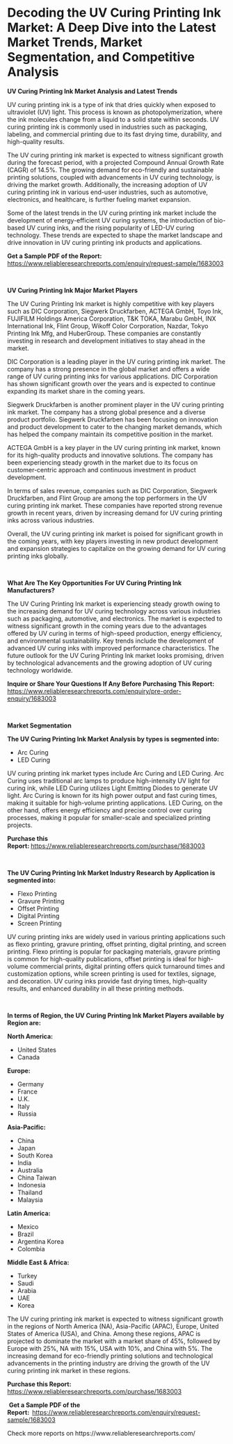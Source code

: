 <p><h1>Decoding the UV Curing Printing Ink Market: A Deep Dive into the Latest Market Trends, Market Segmentation, and Competitive Analysis</h1></p><p><strong>UV Curing Printing Ink Market Analysis and Latest Trends</strong></p>
<p><p>UV curing printing ink is a type of ink that dries quickly when exposed to ultraviolet (UV) light. This process is known as photopolymerization, where the ink molecules change from a liquid to a solid state within seconds. UV curing printing ink is commonly used in industries such as packaging, labeling, and commercial printing due to its fast drying time, durability, and high-quality results.</p><p>The UV curing printing ink market is expected to witness significant growth during the forecast period, with a projected Compound Annual Growth Rate (CAGR) of 14.5%. The growing demand for eco-friendly and sustainable printing solutions, coupled with advancements in UV curing technology, is driving the market growth. Additionally, the increasing adoption of UV curing printing ink in various end-user industries, such as automotive, electronics, and healthcare, is further fueling market expansion.</p><p>Some of the latest trends in the UV curing printing ink market include the development of energy-efficient UV curing systems, the introduction of bio-based UV curing inks, and the rising popularity of LED-UV curing technology. These trends are expected to shape the market landscape and drive innovation in UV curing printing ink products and applications.</p></p>
<p><strong>Get a Sample PDF of the Report:&nbsp;</strong> <a href="https://www.reliableresearchreports.com/enquiry/request-sample/1683003">https://www.reliableresearchreports.com/enquiry/request-sample/1683003</a></p>
<p>&nbsp;</p>
<p><strong>UV Curing Printing Ink Major Market Players</strong></p>
<p><p>The UV Curing Printing Ink market is highly competitive with key players such as DIC Corporation, Siegwerk Druckfarben, ACTEGA GmbH, Toyo Ink, FUJIFILM Holdings America Corporation, T&K TOKA, Marabu GmbH, INX International Ink, Flint Group, Wikoff Color Corporation, Nazdar, Tokyo Printing Ink Mfg, and HuberGroup. These companies are constantly investing in research and development initiatives to stay ahead in the market.</p><p>DIC Corporation is a leading player in the UV curing printing ink market. The company has a strong presence in the global market and offers a wide range of UV curing printing inks for various applications. DIC Corporation has shown significant growth over the years and is expected to continue expanding its market share in the coming years.</p><p>Siegwerk Druckfarben is another prominent player in the UV curing printing ink market. The company has a strong global presence and a diverse product portfolio. Siegwerk Druckfarben has been focusing on innovation and product development to cater to the changing market demands, which has helped the company maintain its competitive position in the market.</p><p>ACTEGA GmbH is a key player in the UV curing printing ink market, known for its high-quality products and innovative solutions. The company has been experiencing steady growth in the market due to its focus on customer-centric approach and continuous investment in product development.</p><p>In terms of sales revenue, companies such as DIC Corporation, Siegwerk Druckfarben, and Flint Group are among the top performers in the UV curing printing ink market. These companies have reported strong revenue growth in recent years, driven by increasing demand for UV curing printing inks across various industries.</p><p>Overall, the UV curing printing ink market is poised for significant growth in the coming years, with key players investing in new product development and expansion strategies to capitalize on the growing demand for UV curing printing inks globally.</p></p>
<p>&nbsp;</p>
<p><strong>What Are The Key Opportunities For UV Curing Printing Ink Manufacturers?</strong></p>
<p><p>The UV Curing Printing Ink market is experiencing steady growth owing to the increasing demand for UV curing technology across various industries such as packaging, automotive, and electronics. The market is expected to witness significant growth in the coming years due to the advantages offered by UV curing in terms of high-speed production, energy efficiency, and environmental sustainability. Key trends include the development of advanced UV curing inks with improved performance characteristics. The future outlook for the UV Curing Printing Ink market looks promising, driven by technological advancements and the growing adoption of UV curing technology worldwide.</p></p>
<p><strong>Inquire or Share Your Questions If Any Before Purchasing This Report:</strong> <a href="https://www.reliableresearchreports.com/enquiry/pre-order-enquiry/1683003">https://www.reliableresearchreports.com/enquiry/pre-order-enquiry/1683003</a></p>
<p>&nbsp;</p>
<p><strong>Market Segmentation</strong></p>
<p><strong>The UV Curing Printing Ink Market Analysis by types is segmented into:</strong></p>
<p><ul><li>Arc Curing</li><li>LED Curing</li></ul></p>
<p><p>UV curing printing ink market types include Arc Curing and LED Curing. Arc Curing uses traditional arc lamps to produce high-intensity UV light for curing ink, while LED Curing utilizes Light Emitting Diodes to generate UV light. Arc Curing is known for its high power output and fast curing times, making it suitable for high-volume printing applications. LED Curing, on the other hand, offers energy efficiency and precise control over curing processes, making it popular for smaller-scale and specialized printing projects.</p></p>
<p><strong>Purchase this Report:&nbsp;</strong><a href="https://www.reliableresearchreports.com/purchase/1683003">https://www.reliableresearchreports.com/purchase/1683003</a></p>
<p>&nbsp;</p>
<p><strong>The UV Curing Printing Ink Market Industry Research by Application is segmented into:</strong></p>
<p><ul><li>Flexo Printing</li><li>Gravure Printing</li><li>Offset Printing</li><li>Digital Printing</li><li>Screen Printing</li></ul></p>
<p><p>UV curing printing inks are widely used in various printing applications such as flexo printing, gravure printing, offset printing, digital printing, and screen printing. Flexo printing is popular for packaging materials, gravure printing is common for high-quality publications, offset printing is ideal for high-volume commercial prints, digital printing offers quick turnaround times and customization options, while screen printing is used for textiles, signage, and decoration. UV curing inks provide fast drying times, high-quality results, and enhanced durability in all these printing methods.</p></p>
<p>&nbsp;</p>
<p><strong>In terms of Region, the UV Curing Printing Ink Market Players available by Region are:</strong></p>
<p>
    <p> <strong> North America: </strong>
        <ul>
            <li>United States</li>
            <li>Canada</li>
        </ul>
        </p> 
    <p> <strong> Europe: </strong>
        <ul>
            <li>Germany</li>
            <li>France</li>
            <li>U.K.</li>
            <li>Italy</li>
            <li>Russia</li>
        </ul>
        </p> 
    <p> <strong> Asia-Pacific: </strong>
        <ul>
            <li>China</li>
            <li>Japan</li>
            <li>South Korea</li>
            <li>India</li>
            <li>Australia</li>
            <li>China Taiwan</li>
            <li>Indonesia</li>
            <li>Thailand</li>
            <li>Malaysia</li>
        </ul>
        </p> 
    <p> <strong> Latin America: </strong>
        <ul>
            <li>Mexico</li>
            <li>Brazil</li>
            <li>Argentina Korea</li>
            <li>Colombia</li>
        </ul>
        </p> 
    <p> <strong> Middle East & Africa: </strong>
        <ul>
            <li>Turkey</li>
            <li>Saudi</li>
            <li>Arabia</li>
            <li>UAE</li>
            <li>Korea</li>
        </ul>
    </p>
    </p>
<p><p>The UV curing printing ink market is expected to witness significant growth in the regions of North America (NA), Asia-Pacific (APAC), Europe, United States of America (USA), and China. Among these regions, APAC is projected to dominate the market with a market share of 45%, followed by Europe with 25%, NA with 15%, USA with 10%, and China with 5%. The increasing demand for eco-friendly printing solutions and technological advancements in the printing industry are driving the growth of the UV curing printing ink market in these regions.</p></p>
<p><strong>Purchase this Report: </strong><a href="https://www.reliableresearchreports.com/purchase/1683003">https://www.reliableresearchreports.com/purchase/1683003</a></p>
<p>&nbsp;<strong>Get a Sample PDF of the Report:&nbsp;&nbsp;</strong><a href="https://www.reliableresearchreports.com/enquiry/request-sample/1683003">https://www.reliableresearchreports.com/enquiry/request-sample/1683003</a></p>
<p><strong></strong></p>
<p>Check more reports on https://www.reliableresearchreports.com/</p>